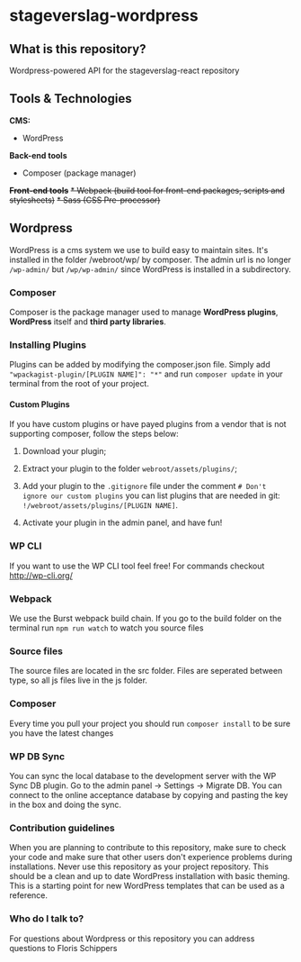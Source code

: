 # stageverslag-wordpress #
## What is this repository? ##

Wordpress-powered API for the stageverslag-react repository


## Tools & Technologies ##

**CMS:**
* WordPress

**Back-end tools**
* Composer (package manager)

~~**Front-end tools**~~
~~* Webpack (build tool for front-end packages, scripts and stylesheets)~~
~~* Sass (CSS Pre-processor)~~

## Wordpress ##
WordPress is a cms system we use to build easy to maintain sites. 
It's installed in the folder /webroot/wp/ by composer. 
The admin url is no longer `/wp-admin/` but `/wp/wp-admin/` since WordPress is installed in a subdirectory.

### Composer ###
Composer is the package manager used to manage **WordPress plugins**, **WordPress** itself and **third party libraries**.

### Installing Plugins ###
Plugins can be added by modifying the composer.json file. Simply add `"wpackagist-plugin/[PLUGIN NAME]": "*"` and 
run `composer update` in your terminal from the root of your project.

#### Custom Plugins ####
If you have custom plugins or have payed plugins from a vendor that is not supporting composer, follow the steps below:

1. Download your plugin;

2. Extract your plugin to the folder `webroot/assets/plugins/`;

3. Add your plugin to the `.gitignore` file under the comment `# Don't ignore our custom plugins` you can list plugins that are needed 
in git: `!/webroot/assets/plugins/[PLUGIN NAME]`.

4. Activate your plugin in the admin panel, and have fun!

### WP CLI ###
If you want to use the WP CLI tool feel free! For commands checkout http://wp-cli.org/

### Webpack ###
We use the Burst webpack build chain. If you go to the build folder on the terminal run `npm run watch` to watch you source files

### Source files ###
The source files are located in the src folder. Files are seperated between type, so all js files live in the js folder.

### Composer ###
Every time you pull your project you should run `composer install` to be sure you have the latest changes

### WP DB Sync ###
You can sync the local database to the development server with the WP Sync DB plugin. Go to the admin panel -> Settings -> Migrate DB.
You can connect to the online acceptance database by copying and pasting the key in the box and doing the sync. 

### Contribution guidelines ###
When you are planning to contribute to this repository, make sure to check your code and make sure that other users
don't experience problems during installations.
Never use this repository as your project repository. This should be a clean and up to date WordPress installation with basic theming.
This is a starting point for new WordPress templates that can be used as a reference.

### Who do I talk to? ###
For questions about Wordpress or this repository you can address questions to Floris Schippers
